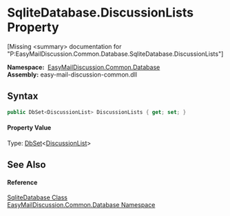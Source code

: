 SqliteDatabase.DiscussionLists Property
=======================================

[Missing &lt;summary> documentation for "P:EasyMailDiscussion.Common.Database.SqliteDatabase.DiscussionLists"]


  **Namespace:**  [EasyMailDiscussion.Common.Database][1]  
  **Assembly:** easy-mail-discussion-common.dll

Syntax
------

```csharp
public DbSet<DiscussionList> DiscussionLists { get; set; }
```

#### Property Value
Type: [DbSet][2]&lt;[DiscussionList][3]>

See Also
--------

#### Reference
[SqliteDatabase Class][4]  
[EasyMailDiscussion.Common.Database Namespace][1]  

[1]: ../README.md
[2]: https://docs.microsoft.com/dotnet/api/microsoft.entityframeworkcore.dbset-1
[3]: ../DiscussionList/README.md
[4]: README.md